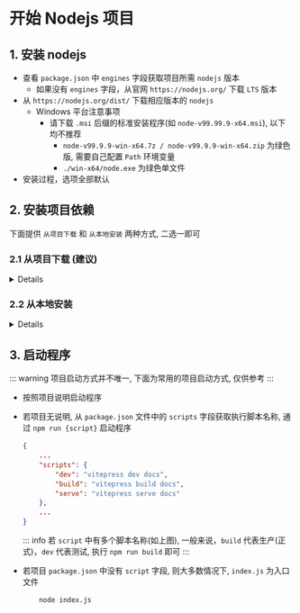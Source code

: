 # 开始 Nodejs 项目

## 1. 安装 nodejs

-   查看 `package.json` 中 `engines` 字段获取项目所需 `nodejs` 版本
    -   如果没有 `engines` 字段，从官网 `https://nodejs.org/` 下载 `LTS` 版本
-   从 `https://nodejs.org/dist/` 下载相应版本的 `nodejs`
    -  Windows 平台注意事项
       -  请下载 `.msi` 后缀的标准安装程序(如 `node-v99.99.9-x64.msi`), 以下均不推荐
          -  `node-v99.9.9-win-x64.7z / node-v99.9.9-win-x64.zip` 为绿色版, 需要自己配置 `Path` 环境变量
          -  `./win-x64/node.exe` 为绿色单文件
-   安装过程，选项全部默认

## 2. 安装项目依赖

下面提供 `从项目下载` 和 `从本地安装` 两种方式, 二选一即可

### 2.1 从项目下载 (建议)


<details>

![从项目下载依赖](./assets/node-dependencies.png)

可以查看项目是否有 `node_modules` 分支, 如果有, 可以直接下载其中的压缩包并解压到项目目录

```
// 解压后项目文件夹结构

-\
  - node_modules
    - .bin
    - ...
  - package.json
  - README.md
  - ...

```

</details>


### 2.2 从本地安装

<details>

<!--@include: ./snippets/open_cmd.md-->

-   执行命令安装依赖
    ```shell
    npm i
    ```
::: warning
如果安装以来过程中大量报错，特别是有 `node-gyp` 字样的，建议使用 [2.1 从项目下载] 的方式解决

其他的参考报错提示处理
:::


</details>

## 3. 启动程序

::: warning
项目启动方式并不唯一, 下面为常用的项目启动方式, 仅供参考
:::

-   按照项目说明启动程序

-   若项目无说明, 从 `package.json` 文件中的 `scripts` 字段获取执行脚本名称, 通过 `npm run {script}` 启动程序

    ```json
    {
        ...
        "scripts": {
            "dev": "vitepress dev docs",
            "build": "vitepress build docs",
            "serve": "vitepress serve docs"
        },
        ...
    }
    ```

    ::: info
    若 `script` 中有多个脚本名称(如上图), 一般来说，`build` 代表生产(正式)，`dev` 代表测试, 执行 `npm run build` 即可
    :::

-   若项目 `package.json` 中没有 `script` 字段, 则大多数情况下, `index.js` 为入口文件
    ```shell
        node index.js
    ```
